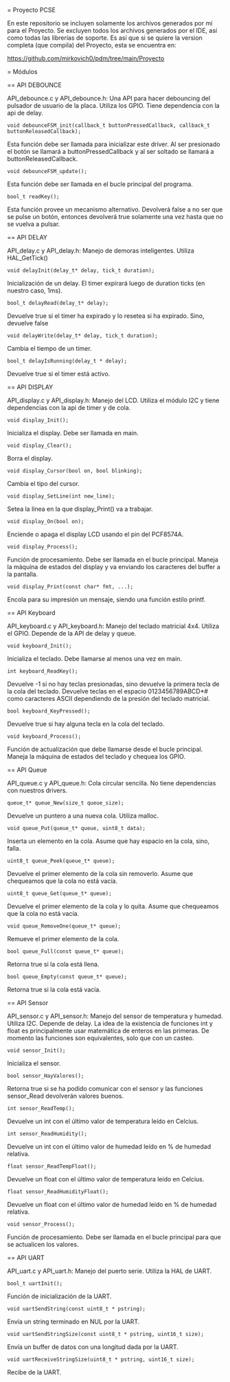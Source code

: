 = Proyecto PCSE

En este repositorio se incluyen solamente los archivos generados por mí para el Proyecto.
Se excluyen todos los archivos generados por el IDE, así como todas las librerías de soporte.
Es así que si se quiere la version completa (que compila) del Proyecto, esta se encuentra en:

   https://github.com/mirkovich0/pdm/tree/main/Proyecto

= Módulos

== API DEBOUNCE

API_debounce.c y API_debounce.h: Una API para hacer debouncing del pulsador de usuario de la placa. Utiliza los GPIO. Tiene dependencia con la api de delay.

    void debounceFSM_init(callback_t buttonPressedCallback, callback_t buttonReleasedCallback);

Esta función debe ser llamada para inicializar este driver. Al ser presionado el botón se llamará a buttonPressedCallback
y al ser soltado se llamará a buttonReleasedCallback.


    void debounceFSM_update();

Esta función debe ser llamada en el bucle principal del programa.


    bool_t readKey();

Esta función provee un mecanismo alternativo. Devolverá false a no ser que se pulse un botón, entonces devolverá true
solamente una vez hasta que no se vuelva a pulsar.


== API DELAY

API_delay.c y API_delay.h: Manejo de demoras inteligentes. Utiliza HAL_GetTick()

    void delayInit(delay_t* delay, tick_t duration);

Inicialización de un delay. El timer expirará luego de duration ticks (en nuestro caso, 1ms).


    bool_t delayRead(delay_t* delay);

Devuelve true si el timer ha expirado y lo resetea si ha expirado. Sino, devuelve false


    void delayWrite(delay_t* delay, tick_t duration);

Cambia el tiempo de un timer.


    bool_t delayIsRunning(delay_t * delay);

Devuelve true si el timer está activo.


== API DISPLAY

API_display.c y API_display.h: Manejo del LCD. Utiliza el módulo I2C y tiene dependencias con la api de timer y de cola.

    void display_Init();

Inicializa el display. Debe ser llamada en main.


    void display_Clear();

Borra el display.


    void display_Cursor(bool on, bool blinking);

Cambia el tipo del cursor.


    void display_SetLine(int new_line);

Setea la línea en la que display_Print() va a trabajar.


    void display_On(bool on);

Enciende o apaga el display LCD usando el pin del PCF8574A.


    void display_Process();

Función de procesamiento. Debe ser llamada en el bucle principal. Maneja la máquina de estados del display y va enviando
los caracteres del buffer a la pantalla.


    void display_Print(const char* fmt, ...);

Encola para su impresión un mensaje, siendo una función estilo printf.


== API Keyboard

API_keyboard.c y API_keyboard.h: Manejo del teclado matricial 4x4. Utiliza el GPIO. Depende de la API de delay y queue.


    void keyboard_Init();

Inicializa el teclado. Debe llamarse al menos una vez en main.


    int keyboard_ReadKey();

Devuelve -1 si no hay teclas presionadas, sino devuelve la primera tecla de la cola del teclado. Devuelve teclas en el
espacio 0123456789ABCD*# como caracteres ASCII dependiendo de la presión del teclado matricial.


    bool keyboard_KeyPressed();

Devuelve true si hay alguna tecla en la cola del teclado.


    void keyboard_Process();

Función de actualización que debe llamarse desde el bucle principal. Maneja la máquina de estados del teclado y chequea los GPIO.


== API Queue

API_queue.c y API_queue.h: Cola circular sencilla. No tiene dependencias con nuestros drivers.


    queue_t* queue_New(size_t queue_size);

Devuelve un puntero a una nueva cola. Utiliza malloc.


    void queue_Put(queue_t* queue, uint8_t data);

Inserta un elemento en la cola. Asume que hay espacio en la cola, sino, falla.


    uint8_t queue_Peek(queue_t* queue);

Devuelve el primer elemento de la cola sin removerlo. Asume que chequeamos que la cola no está vacía.


    uint8_t queue_Get(queue_t* queue);

Devuelve el primer elemento de la cola y lo quita.  Asume que chequeamos que la cola no está vacía.


    void queue_RemoveOne(queue_t* queue);

Remueve el primer elemento de la cola.


    bool queue_Full(const queue_t* queue);

Retorna true si la cola está llena.


    bool queue_Empty(const queue_t* queue);

Retorna true si la cola está vacía.


== API Sensor

API_sensor.c y API_sensor.h: Manejo del sensor de temperatura y humedad. Utiliza I2C. Depende de delay.
La idea de la existencia de funciones int y float es principalmente usar matemática de enteros en las primeras.
De momento las funciones son equivalentes, solo que con un casteo.


    void sensor_Init();

Inicializa el sensor.


    bool sensor_HayValores();

Retorna true si se ha podido comunicar con el sensor y las funciones sensor_Read devolverán valores buenos.


    int sensor_ReadTemp();

Devuelve un int con el último valor de temperatura leído en Celcius.


    int sensor_ReadHumidity();

Devuelve un int con el último valor de humedad leído en % de humedad relativa.


    float sensor_ReadTempFloat();

Devuelve un float con el último valor de temperatura leído en Celcius.


    float sensor_ReadHumidityFloat();

Devuelve un float con el último valor de humedad leído en % de humedad relativa.


    void sensor_Process();

Función de procesamiento. Debe ser llamada en el bucle principal para que se actualicen los valores.


== API UART

API_uart.c y API_uart.h: Manejo del puerto serie. Utiliza la HAL de UART.


    bool_t uartInit();

Función de inicialización de la UART.


    void uartSendString(const uint8_t * pstring);

Envía un string terminado en NUL por la UART.


    void uartSendStringSize(const uint8_t * pstring, uint16_t size);

Envía un buffer de datos con una longitud dada por la UART.


    void uartReceiveStringSize(uint8_t * pstring, uint16_t size);

Recibe de la UART.
